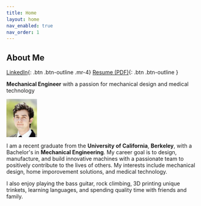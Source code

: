```yaml
---
title: Home
layout: home
nav_enabled: true
nav_order: 1
---
```

About Me
---

[LinkedIn](https://www.linkedin.com/in/ty-schultz/){: .btn .btn-outline .mr-4}
[Resume (PDF)](/assets/basicResume.pdf){: .btn .btn-outline }

**Mechanical Engineer** with a passion for mechanical design and medical technology

<div style="display: flex; justify-content: center, gap: 20px;">
    <img src="assets/profheadshot.jpg" height = "100">
</div>

I am a recent graduate from the **University of California**, **Berkeley**, with a Bachelor's in **Mechanical Engineering**. My career goal is to design, manufacture, and build innovative machines with a passionate team to positively contribute to the lives of others. My interests include mechanical design, home imporovement solutions, and medical technology.

I also enjoy playing the bass guitar, rock climbing, 3D printing unique trinkets, learning languages, and spending quality time with friends and family.

